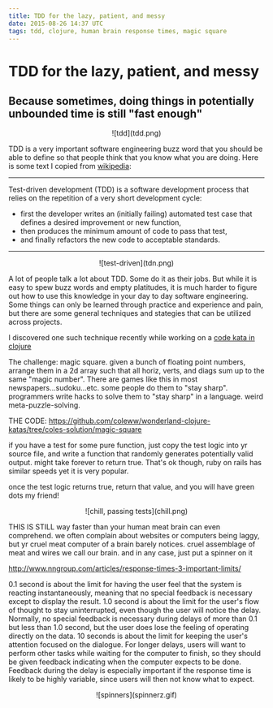 ```yaml
---
title: TDD for the lazy, patient, and messy
date: 2015-08-26 14:37 UTC
tags: tdd, clojure, human brain response times, magic square
---
```


# TDD for the lazy, patient, and messy
## Because sometimes, doing things in potentially unbounded time is still "fast enough"

<center>![tdd](tdd.png)</center>

TDD is a very important software engineering buzz word that you should be able to define so that people think that you know what you are doing. Here is some text I copied from [wikipedia](https://en.wikipedia.org/wiki/Test-driven_development):

----------------------------------------------------------

Test-driven development (TDD) is a software development process that relies on the repetition of a very short development cycle: 

- first the developer writes an (initially failing) automated test case that defines a desired improvement or new function, 
- then produces the minimum amount of code to pass that test, 
- and finally refactors the new code to acceptable standards.

---------------------------------------------------------

<center>![test-driven](tdn.png)</center>

A lot of people talk a lot about TDD. Some do it as their jobs. But while it is easy to spew buzz words and empty platitudes, it is much harder to figure out how to use this knowledge in your day to day software engineering. Some things can only be learned through practice and experience and pain, but there are some general techniques and stategies that can be utilized across projects.

I discovered one such technique recently while working on a [code kata in clojure](https://github.com/gigasquid/wonderland-clojure-katas)

The challenge: magic square. given a bunch of floating point numbers, arrange them in a 2d array such that all horiz, verts, and diags sum up to the same "magic number". There are games like this in most newspapers...sudoku...etc. some people do them to "stay sharp". programmers write hacks to solve them to "stay sharp" in a language. weird meta-puzzle-solving. 

THE CODE:
https://github.com/coleww/wonderland-clojure-katas/tree/coles-solution/magic-square

if you have a test for some pure function,
just copy the test logic into yr source file,
and write a function that randomly generates potentially valid output.
might take forever to return true. That's ok though, ruby on rails has similar speeds yet it is very popular. 

once the test logic returns true, return that value, and you will have green dots my friend!

<center>![chill, passing tests](chill.png)</center>

THIS IS STILL way faster than your human meat brain can even comprehend. we often complain about websites or computers being laggy, but yr cruel meat computer of a brain barely notices. cruel assemblage of meat and wires we call our brain. and in any case, just put a spinner on it

http://www.nngroup.com/articles/response-times-3-important-limits/

0.1 second is about the limit for having the user feel that the system is reacting instantaneously, meaning that no special feedback is necessary except to display the result.
1.0 second is about the limit for the user's flow of thought to stay uninterrupted, even though the user will notice the delay. Normally, no special feedback is necessary during delays of more than 0.1 but less than 1.0 second, but the user does lose the feeling of operating directly on the data.
10 seconds is about the limit for keeping the user's attention focused on the dialogue. For longer delays, users will want to perform other tasks while waiting for the computer to finish, so they should be given feedback indicating when the computer expects to be done. Feedback during the delay is especially important if the response time is likely to be highly variable, since users will then not know what to expect.

<center>![spinners](spinnerz.gif)</center>